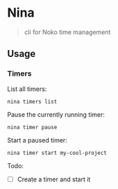 # Nina

> cli for Noko time management

## Usage

### Timers

List all timers:

```
nina timers list
```

Pause the currently running timer:

```
nina timer pause
```

Start a paused timer:

```
nina timer start my-cool-project
```

Todo:

- [ ] Create a timer and start it
